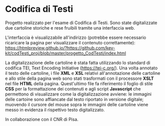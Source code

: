 # Codifica di Testi
Progetto realizzato per l'esame di Codifica di Testi.
Sono state digitalizzate due cartoline storiche e rese fruibili tramite una interfaccia web.

L'interfaccia è visualizzabile all'indirizzo (potrebbe essere necessario ricaricare la pagina per visualizzare il contenuto correttamente):
https://htmlpreview.github.io/?https://github.com/kev-kit/codTesti_proj/blob/master/progetto_CodTesti/index.html

La digitalizzazione delle cartoline è stata fatta utilizzando lo standard di codifica TEI, Text Encoding Initiative (https://tei-c.org/).
Una volta annotato il testo delle cartoline, i file **XML** e **XSL** relativi all'annotazione delle cartoline e allo stile della pagina web sono stati trasformati con il processore **XSLT** nel file **HTML** della pagina.
Quest'ultimo file fa riferimento il foglio di stile **CSS** per la formattazione dei contenuti e agli script **Javascript** che permettono di visualizzare come la digitalizzazione avviene: le immagini delle cartoine sono affiancate dal testo riportato in versione digitale; muovendo il cursore del mouse sopra le immagini delle cartoline viene messo in evidenza il rispettivo testo digitalizzato. 

In collaborazione con il CNR di Pisa.
